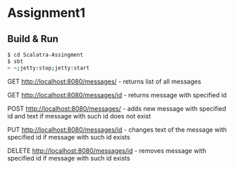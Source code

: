 # Assignment1 #

## Build & Run ##

```sh
$ cd Scalatra-Assingment
$ sbt
> ~;jetty:stop;jetty:start
```

GET [http://localhost:8080/messages/](http://localhost:8080/messages/) - returns list of all messages

GET [http://localhost:8080/messages/id](http://localhost:8080/messages/1) - returns message with specified id

POST [http://localhost:8080/messages/](http://localhost:8080/messages/) - adds new message with specified id and text if message with such id does not exist

PUT [http://localhost:8080/messages/id](http://localhost:8080/messages/id) - changes text of the message with specified id if message with such id exists

DELETE [http://localhost:8080/messages/id](http://localhost:8080/messages/id) - removes message with specified id if message with such id exists



